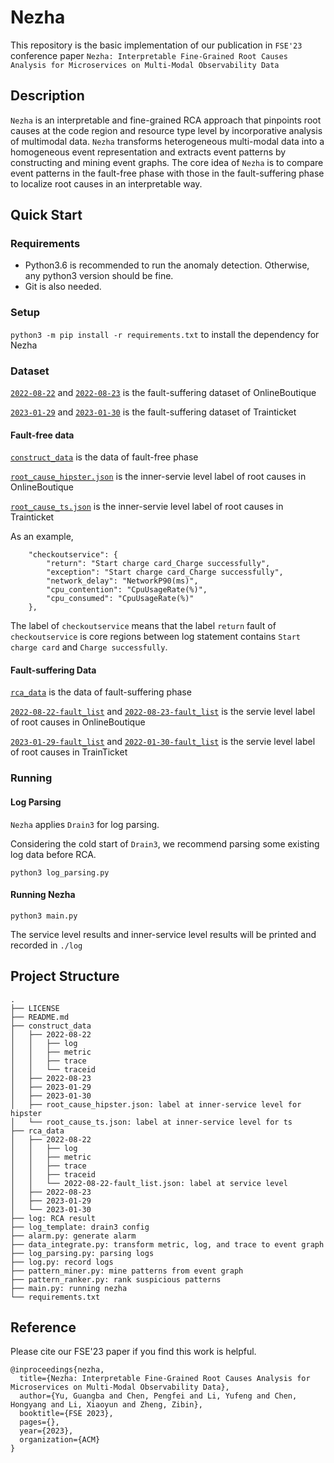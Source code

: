 # Nezha

This repository is the basic implementation of our publication in `FSE'23` conference paper `Nezha: Interpretable Fine-Grained Root Causes Analysis for Microservices on Multi-Modal Observability Data`

## Description

`Nezha` is an interpretable and fine-grained RCA approach that pinpoints root causes at the code region and resource type level by incorporative analysis of multimodal data. `Nezha` transforms heterogeneous multi-modal data into a homogeneous event representation and extracts event patterns by constructing and mining event graphs. The core idea of `Nezha` is to compare event patterns in the fault-free phase with those in the fault-suffering phase to localize root causes in an interpretable way. 

## Quick Start

### Requirements 

- Python3.6 is recommended to run the anomaly detection. Otherwise, any python3 version should be fine.
- Git is also needed.

### Setup
`python3 -m pip install -r requirements.txt` to install the dependency for Nezha

### Dataset 

[`2022-08-22`](./rca_data/2022-08-22/) and [`2022-08-23`](./rca_data/2022-08-23/) is the fault-suffering dataset of OnlineBoutique


[`2023-01-29`](./rca_data/2023-01-29/) and [`2023-01-30`](./rca_data/2023-01-30/) is the fault-suffering dataset of Trainticket

#### Fault-free data

[`construct_data`](./construct_data/)  is the data of fault-free phase 

[`root_cause_hipster.json`](./construct_data/root_cause_hipster.json) is the inner-servie level label of root causes in OnlineBoutique

[`root_cause_ts.json`](./construct_data/root_cause_ts.json) is the inner-servie level label of root causes in Trainticket

As an example,

```
    "checkoutservice": {
        "return": "Start charge card_Charge successfully",
        "exception": "Start charge card_Charge successfully",
        "network_delay": "NetworkP90(ms)",
        "cpu_contention": "CpuUsageRate(%)",
        "cpu_consumed": "CpuUsageRate(%)"
    },
```

The label of `checkoutservice` means that the label `return` fault of `checkoutservice` is core regions between log statement contains  `Start charge card` and `Charge successfully`. 


#### Fault-suffering Data

[`rca_data`](./rca_data/) is the data of fault-suffering phase

[`2022-08-22-fault_list`](./rca_data/2022-08-22-fault_list) and [`2022-08-23-fault_list`](./rca_data/2022-08-23-fault_list) is the servie level label of root causes in OnlineBoutique

[`2023-01-29-fault_list`](./rca_data/2022-01-29-fault_list) and [`2022-01-30-fault_list`](./rca_data/2022-01-30-fault_list) is the servie level label of root causes in TrainTicket

### Running   

#### Log Parsing

`Nezha` applies `Drain3` for log parsing. 

Considering the cold start of `Drain3`, we recommend parsing some existing log data before RCA. 

```
python3 log_parsing.py
```

#### Running Nezha

```
python3 main.py 
```

The service level results and inner-service level results will be printed and recorded in `./log`

## Project Structure
```
.
├── LICENSE
├── README.md
├── construct_data
│   ├── 2022-08-22
│   │   ├── log
│   │   ├── metric
│   │   ├── trace
│   │   └── traceid
│   ├── 2022-08-23
│   ├── 2023-01-29
│   ├── 2023-01-30
│   ├── root_cause_hipster.json: label at inner-service level for hipster
│   └── root_cause_ts.json: label at inner-service level for ts
├── rca_data
│   ├── 2022-08-22
│   │   ├── log
│   │   ├── metric
│   │   ├── trace
│   │   ├── traceid
│   │   └── 2022-08-22-fault_list.json: label at service level
│   ├── 2022-08-23
│   ├── 2023-01-29
│   └── 2023-01-30
├── log: RCA result
├── log_template: drain3 config 
├── alarm.py: generate alarm 
├── data_integrate.py: transform metric, log, and trace to event graph 
├── log_parsing.py: parsing logs
├── log.py: record logs
├── pattern_miner.py: mine patterns from event graph
├── pattern_ranker.py: rank suspicious patterns
├── main.py: running nezha
└── requirements.txt

```

## Reference
Please cite our FSE'23 paper if you find this work is helpful. 
```
@inproceedings{nezha,
  title={Nezha: Interpretable Fine-Grained Root Causes Analysis for Microservices on Multi-Modal Observability Data},
  author={Yu, Guangba and Chen, Pengfei and Li, Yufeng and Chen, Hongyang and Li, Xiaoyun and Zheng, Zibin},
  booktitle={FSE 2023},
  pages={},
  year={2023},
  organization={ACM}
}
```